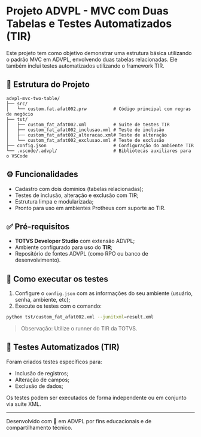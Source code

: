 
# Projeto ADVPL - MVC com Duas Tabelas e Testes Automatizados (TIR)

Este projeto tem como objetivo demonstrar uma estrutura básica utilizando o padrão MVC em ADVPL,
envolvendo duas tabelas relacionadas. Ele também inclui testes automatizados utilizando o framework TIR.

## 📁 Estrutura do Projeto

```
advpl-mvc-two-table/
├── src/
│   └── custom.fat.afat002.prw          # Código principal com regras de negócio
├── tst/
│   ├── custom_fat_afat002.xml          # Suite de testes TIR
│   ├── custom_fat_afat002_inclusao.xml # Teste de inclusão
│   ├── custom_fat_afat002_alteracao.xml# Teste de alteração
│   └── custom_fat_afat002_exclusao.xml # Teste de exclusão
├── config.json                         # Configuração do ambiente TIR
└── .vscode/.advpl/                     # Bibliotecas auxiliares para o VSCode
```

## ⚙️ Funcionalidades

- Cadastro com dois domínios (tabelas relacionadas);
- Testes de inclusão, alteração e exclusão com TIR;
- Estrutura limpa e modularizada;
- Pronto para uso em ambientes Protheus com suporte ao TIR.

## ✅ Pré-requisitos

- **TOTVS Developer Studio** com extensão ADVPL;
- Ambiente configurado para uso do **TIR**;
- Repositório de fontes ADVPL (como RPO ou banco de desenvolvimento).

## 🚀 Como executar os testes

1. Configure o `config.json` com as informações do seu ambiente (usuário, senha, ambiente, etc);
2. Execute os testes com o comando:

```bash
python tst/custom_fat_afat002.xml --junitxml=result.xml
```

> Observação: Utilize o runner do TIR da TOTVS.

## 🧪 Testes Automatizados (TIR)

Foram criados testes específicos para:

- Inclusão de registros;
- Alteração de campos;
- Exclusão de dados;

Os testes podem ser executados de forma independente ou em conjunto via suíte XML.

---

Desenvolvido com 💙 em ADVPL por fins educacionais e de compartilhamento técnico.

